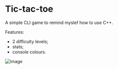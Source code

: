 # Tic-tac-toe
A simple CLI game to remind myslef how to use C++.

Features:
 - 2 difficulty levels;
 - stats;
 - console colours.


![image](https://github.com/user-attachments/assets/91615c2d-071c-4b70-ab23-a2b7ec92c6e0)

